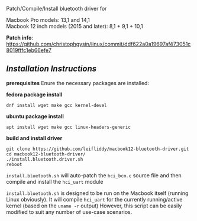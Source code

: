 Patch/Compile/Install bluetooth driver for

Macbook Pro models: 13,1 and 14,1  
Macbook 12 inch models (2015 and later): 8,1 + 9,1 + 10,1  


**Patch info**:  
https://github.com/christophgysin/linux/commit/ddf622a0a19697af473051c8019fffc1eb66efe7



*Installation Instructions*
-------------

**prerequisites** 
Enure the necessary packages are installed:
 

**fedora package install**
```
dnf install wget make gcc kernel-devel
```
**ubuntu package install**
```
apt install wget make gcc linux-headers-generic
```


**build and install driver**
```
git clone https://github.com/leifliddy/macbook12-bluetooth-driver.git
cd macbook12-bluetooth-driver/
./install.bluetooth.driver.sh
reboot
```


```install.bluetooth.sh``` will auto-patch the ```hci_bcm.c``` source file and then compile and install the ```hci_uart``` module


```install.bluetooth.sh``` is designed to be run on the Macbook itself (running Linux obviously). It will compile ```hci_uart``` for the currently running/active kernel (based on the ```uname -r``` output)
However, this script can be easily modified to suit any number of use-case scenarios. 
